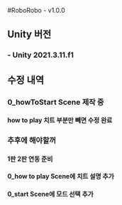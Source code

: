 #RoboRobo - v1.0.0

## Unity 버전
### - Unity 2021.3.11.f1

## 수정 내역
### 0_howToStart Scene 제작 중
#### how to play 치트 부분만 빼면 수정 완료

### 추후에 해야할꺼
#### 1판 2판 연동 준비
#### 0_how to play Scene에 치트 설명 추가
#### 0_start Scene에 모드 선택 추가